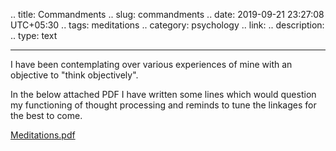 .. title: Commandments
.. slug: commandments
.. date: 2019-09-21 23:27:08 UTC+05:30
.. tags: meditations
.. category: psychology
.. link: 
.. description: 
.. type: text

***

I have been contemplating over various experiences of mine with an objective to "think objectively". 

In the below attached PDF I have written some lines which would question my functioning of thought processing and reminds to tune the linkages for the best to come.

[Meditations.pdf]("/Meditations.pdf")

